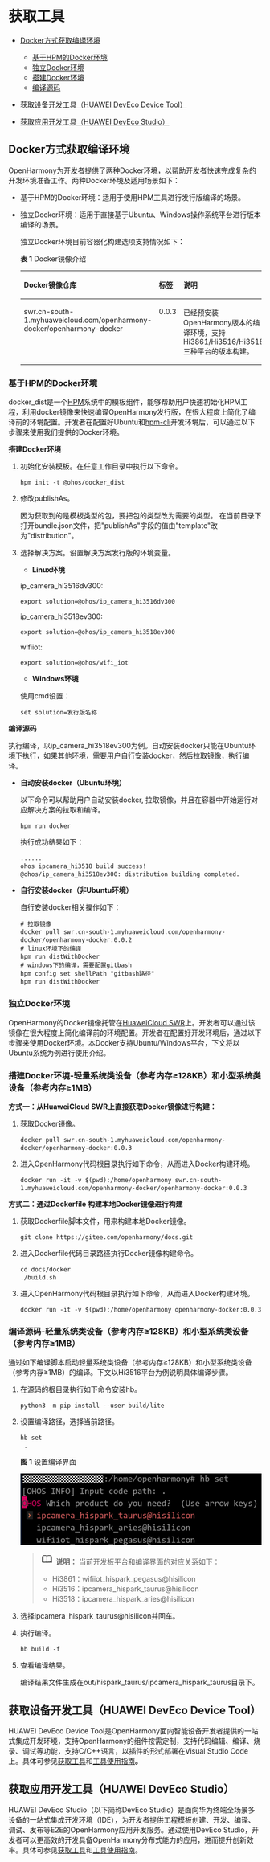 # 获取工具<a name="ZH-CN_TOPIC_0000001055705774"></a>

-   [Docker方式获取编译环境](#zh-cn_topic_0000001055701144_section107932281315)
    -   [基于HPM的Docker环境](#zh-cn_topic_0000001055701144_section580016182283)
    -   [独立Docker环境](#zh-cn_topic_0000001055701144_section319412277287)
    -   [搭建Docker环境](#zh-cn_topic_0000001055701144_section436042904715)
    -   [编译源码](#zh-cn_topic_0000001055701144_section19121250134716)

-   [获取设备开发工具（HUAWEI DevEco Device Tool）](#zh-cn_topic_0000001055701144_section2452141120244)
-   [获取应用开发工具（HUAWEI DevEco Studio）](#zh-cn_topic_0000001055701144_section0904101019258)

## Docker方式获取编译环境<a name="zh-cn_topic_0000001055701144_section107932281315"></a>

OpenHarmony为开发者提供了两种Docker环境，以帮助开发者快速完成复杂的开发环境准备工作。两种Docker环境及适用场景如下：

-   基于HPM的Docker环境：适用于使用HPM工具进行发行版编译的场景。
-   独立Docker环境：适用于直接基于Ubuntu、Windows操作系统平台进行版本编译的场景。

    独立Docker环境目前容器化构建选项支持情况如下：

    **表 1**  Docker镜像介绍

    <a name="zh-cn_topic_0000001055701144_table2790164495315"></a>
    <table><thead align="left"><tr id="zh-cn_topic_0000001055701144_row3790644155317"><th class="cellrowborder" valign="top" width="35.5064493550645%" id="mcps1.2.4.1.1"><p id="zh-cn_topic_0000001055701144_p8789114445316"><a name="zh-cn_topic_0000001055701144_p8789114445316"></a><a name="zh-cn_topic_0000001055701144_p8789114445316"></a>Docker镜像仓库</p>
    </th>
    <th class="cellrowborder" valign="top" width="10.258974102589741%" id="mcps1.2.4.1.2"><p id="zh-cn_topic_0000001055701144_p17896448533"><a name="zh-cn_topic_0000001055701144_p17896448533"></a><a name="zh-cn_topic_0000001055701144_p17896448533"></a>标签</p>
    </th>
    <th class="cellrowborder" valign="top" width="54.23457654234577%" id="mcps1.2.4.1.3"><p id="zh-cn_topic_0000001055701144_p1278917444539"><a name="zh-cn_topic_0000001055701144_p1278917444539"></a><a name="zh-cn_topic_0000001055701144_p1278917444539"></a>说明</p>
    </th>
    </tr>
    </thead>
    <tbody><tr id="zh-cn_topic_0000001055701144_row167901244115315"><td class="cellrowborder" valign="top" width="35.5064493550645%" headers="mcps1.2.4.1.1 "><p id="zh-cn_topic_0000001055701144_p87901744185316"><a name="zh-cn_topic_0000001055701144_p87901744185316"></a><a name="zh-cn_topic_0000001055701144_p87901744185316"></a>swr.cn-south-1.myhuaweicloud.com/openharmony-docker/openharmony-docker</p>
    </td>
    <td class="cellrowborder" valign="top" width="10.258974102589741%" headers="mcps1.2.4.1.2 "><p id="zh-cn_topic_0000001055701144_p15790184410536"><a name="zh-cn_topic_0000001055701144_p15790184410536"></a><a name="zh-cn_topic_0000001055701144_p15790184410536"></a>0.0.3</p>
    </td>
    <td class="cellrowborder" valign="top" width="54.23457654234577%" headers="mcps1.2.4.1.3 "><p id="zh-cn_topic_0000001055701144_p15790124416531"><a name="zh-cn_topic_0000001055701144_p15790124416531"></a><a name="zh-cn_topic_0000001055701144_p15790124416531"></a>已经预安装<span id="zh-cn_topic_0000001055701144_text6790444135318"><a name="zh-cn_topic_0000001055701144_text6790444135318"></a><a name="zh-cn_topic_0000001055701144_text6790444135318"></a>OpenHarmony</span>版本的编译环境，支持Hi3861/Hi3516/Hi3518三种平台的版本构建。</p>
    </td>
    </tr>
    </tbody>
    </table>


### 基于HPM的Docker环境<a name="zh-cn_topic_0000001055701144_section580016182283"></a>

docker\_dist是一个[HPM](https://hpm.harmonyos.com/)系统中的模板组件，能够帮助用户快速初始化HPM工程，利用docker镜像来快速编译OpenHarmony发行版，在很大程度上简化了编译前的环境配置。开发者在配置好Ubuntu和[hpm-cli](https://device.harmonyos.com/cn/docs/develop/bundles/oem_bundle_guide_prepare-0000001050129846)开发环境后，可以通过以下步骤来使用我们提供的Docker环境。

**搭建Docker环境**

1.  初始化安装模板。在任意工作目录中执行以下命令。

    ```
    hpm init -t @ohos/docker_dist
    ```

2.  修改publishAs。

    因为获取到的是模板类型的包，要把包的类型改为需要的类型。 在当前目录下打开bundle.json文件，把"publishAs"字段的值由"template"改为"distribution"。

3.  选择解决方案。设置解决方案发行版的环境变量。

    -   **Linux环境**

    ip\_camera\_hi3516dv300:

    ```
    export solution=@ohos/ip_camera_hi3516dv300 
    ```

    ip\_camera\_hi3518ev300:

    ```
    export solution=@ohos/ip_camera_hi3518ev300 
    ```

    wifiiot:

    ```
    export solution=@ohos/wifi_iot 
    ```

    -   **Windows环境**

    使用cmd设置：

    ```
    set solution=发行版名称 
    ```


**编译源码**

执行编译，以ip\_camera\_hi3518ev300为例。自动安装docker只能在Ubuntu环境下执行，如果其他环境，需要用户自行安装docker，然后拉取镜像，执行编译。

-   **自动安装docker（Ubuntu环境）**

    以下命令可以帮助用户自动安装docker, 拉取镜像，并且在容器中开始运行对应解决方案的拉取和编译。

    ```
    hpm run docker 
    ```

    执行成功结果如下：

    ```
    ......
    ohos ipcamera_hi3518 build success!
    @ohos/ip_camera_hi3518ev300: distribution building completed.
    ```


-   **自行安装docker（非Ubuntu环境）**

    自行安装docker相关操作如下：

    ```
    # 拉取镜像 
    docker pull swr.cn-south-1.myhuaweicloud.com/openharmony-docker/openharmony-docker:0.0.2
    # linux环境下的编译 
    hpm run distWithDocker 
    # windows下的编译，需要配置gitbash 
    hpm config set shellPath "gitbash路径"
    hpm run distWithDocker
    ```


### 独立Docker环境<a name="zh-cn_topic_0000001055701144_section319412277287"></a>

OpenHarmony的Docker镜像托管在[HuaweiCloud SWR](https://console.huaweicloud.com/swr/?region=cn-south-1#/app/warehouse/warehouseMangeDetail/goldensir/openharmony-docker/openharmony-docker?type=ownImage)上。开发者可以通过该镜像在很大程度上简化编译前的环境配置。开发者在配置好开发环境后，通过以下步骤来使用Docker环境。本Docker支持Ubuntu/Windows平台，下文将以Ubuntu系统为例进行使用介绍。

### 搭建Docker环境-轻量系统类设备（参考内存≥128KB）和小型系统类设备（参考内存≥1MB）<a name="zh-cn_topic_0000001055701144_section436042904715"></a>

**方式一：从HuaweiCloud SWR上直接获取Docker镜像进行构建：**

1.  获取Docker镜像。

    ```
    docker pull swr.cn-south-1.myhuaweicloud.com/openharmony-docker/openharmony-docker:0.0.3
    ```

2.  进入OpenHarmony代码根目录执行如下命令，从而进入Docker构建环境。

    ```
    docker run -it -v $(pwd):/home/openharmony swr.cn-south-1.myhuaweicloud.com/openharmony-docker/openharmony-docker:0.0.3
    ```


**方式二：通过Dockerfile 构建本地Docker镜像进行构建**

1.  获取Dockerfile脚本文件，用来构建本地Docker镜像。

    ```
    git clone https://gitee.com/openharmony/docs.git
    ```

2.  进入Dockerfile代码目录路径执行Docker镜像构建命令。

    ```
    cd docs/docker
    ./build.sh
    ```

3.  进入OpenHarmony代码根目录执行如下命令，从而进入Docker构建环境。

    ```
    docker run -it -v $(pwd):/home/openharmony openharmony-docker:0.0.3
    ```


### 编译源码-轻量系统类设备（参考内存≥128KB）和小型系统类设备（参考内存≥1MB）<a name="zh-cn_topic_0000001055701144_section19121250134716"></a>

通过如下编译脚本启动轻量系统类设备（参考内存≥128KB）和小型系统类设备（参考内存≥1MB）的编译。下文以Hi3516平台为例说明具体编译步骤。

1.  在源码的根目录执行如下命令安装hb。

    ```
    python3 -m pip install --user build/lite
    ```

2.  设置编译路径，选择当前路径。

    ```
    hb set
     .
    ```

    **图 1**  设置编译界面<a name="zh-cn_topic_0000001055701144_fig18712183616135"></a>  
    

    ![](figures/zh-cn_image_0000001084080634.png)

    >![](public_sys-resources/icon-note.gif) **说明：** 
    >当前开发板平台和编译界面的对应关系如下：
    >-   Hi3861：wifiiot\_hispark\_pegasus@hisilicon
    >-   Hi3516：ipcamera\_hispark\_taurus@hisilicon
    >-   Hi3518：ipcamera\_hispark\_aries@hisilicon

3.  选择ipcamera\_hispark\_taurus@hisilicon并回车。
4.  执行编译。

    ```
    hb build -f
    ```

5.  查看编译结果。

    编译结果文件生成在out/hispark\_taurus/ipcamera\_hispark\_taurus目录下。


## 获取设备开发工具（HUAWEI DevEco Device Tool）<a name="zh-cn_topic_0000001055701144_section2452141120244"></a>

HUAWEI DevEco Device Tool是OpenHarmony面向智能设备开发者提供的一站式集成开发环境，支持OpenHarmony的组件按需定制，支持代码编辑、编译、烧录、调试等功能，支持C/C++语言，以插件的形式部署在Visual Studio Code上。具体可参见[获取工具](https://device.harmonyos.com/cn/ide)和[工具使用指南](https://device.harmonyos.com/cn/docs/ide/user-guides/service_introduction-0000001050166905)**。**

## 获取应用开发工具（HUAWEI DevEco Studio）<a name="zh-cn_topic_0000001055701144_section0904101019258"></a>

HUAWEI DevEco Studio（以下简称DevEco Studio）是面向华为终端全场景多设备的一站式集成开发环境（IDE），为开发者提供工程模板创建、开发、编译、调试、发布等E2E的OpenHarmony应用开发服务。通过使用DevEco Studio，开发者可以更高效的开发具备OpenHarmony分布式能力的应用，进而提升创新效率。具体可参见[获取工具](https://developer.harmonyos.com/cn/develop/deveco-studio)和[工具使用指南](https://developer.harmonyos.com/cn/docs/documentation/doc-guides/tools_overview-0000001053582387)。

